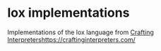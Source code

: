 # lox implementations

Implementations of the lox language from [Crafting Interpreters](https://craftinginterpreters.com/)https://craftinginterpreters.com/
